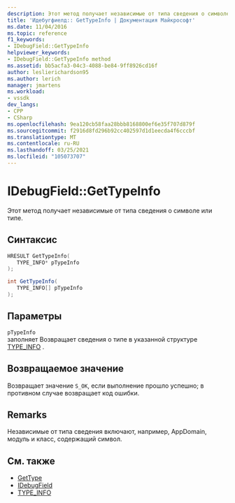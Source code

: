 ```yaml
---
description: Этот метод получает независимые от типа сведения о символе или типе.
title: 'Идебугфиелд:: GetTypeInfo | Документация Майкрософт'
ms.date: 11/04/2016
ms.topic: reference
f1_keywords:
- IDebugField::GetTypeInfo
helpviewer_keywords:
- IDebugField::GetTypeInfo method
ms.assetid: bb5acfa3-04c3-4088-be84-9ff8926cd16f
author: leslierichardson95
ms.author: lerich
manager: jmartens
ms.workload:
- vssdk
dev_langs:
- CPP
- CSharp
ms.openlocfilehash: 9ea120cb58faa28bbb8168800ef6e35f707d879f
ms.sourcegitcommit: f2916d8fd296b92cc402597d1d1eecda4f6cccbf
ms.translationtype: MT
ms.contentlocale: ru-RU
ms.lasthandoff: 03/25/2021
ms.locfileid: "105073707"
---
```

# <a name="idebugfieldgettypeinfo"></a>IDebugField::GetTypeInfo
Этот метод получает независимые от типа сведения о символе или типе.

## <a name="syntax"></a>Синтаксис

```cpp
HRESULT GetTypeInfo( 
   TYPE_INFO* pTypeInfo
);
```

```csharp
int GetTypeInfo(
   TYPE_INFO[] pTypeInfo
);
```

## <a name="parameters"></a>Параметры
`pTypeInfo`\
заполняет Возвращает сведения о типе в указанной структуре [TYPE_INFO](../../../extensibility/debugger/reference/type-info.md) .

## <a name="return-value"></a>Возвращаемое значение
 Возвращает значение `S_OK`, если выполнение прошло успешно; в противном случае возвращает код ошибки.

## <a name="remarks"></a>Remarks
 Независимые от типа сведения включают, например, AppDomain, модуль и класс, содержащий символ.

## <a name="see-also"></a>См. также
- [GetType](../../../extensibility/debugger/reference/idebugfield-gettype.md)
- [IDebugField](../../../extensibility/debugger/reference/idebugfield.md)
- [TYPE_INFO](../../../extensibility/debugger/reference/type-info.md)

